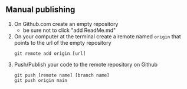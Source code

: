 ## Manual publishing

1. On Github.com create an empty repository
   - be sure not to click "add ReadMe.md"
2. On your computer at the terminal create a remote named `origin` that points to the url of the empty repository
   ```
   git remote add origin [url]
   ```
3. Push/Publish your code to the remote repository on Github
   ```
   git push [remote name] [branch name]
   git push origin main
   ```
